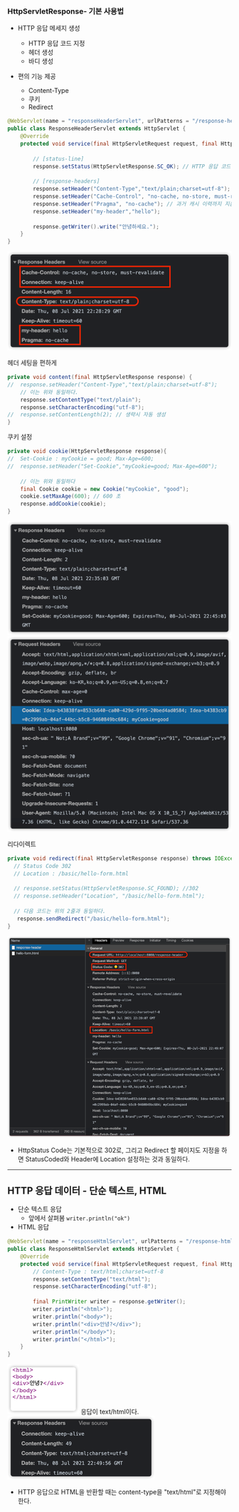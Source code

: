 ### HttpServletResponse- 기본 사용법

- HTTP 응답 메세지 생성
    - HTTP 응답 코드 지정
    - 헤더 생성
    - 바디 생성
    
- 편의 기능 제공
    - Content-Type
    - 쿠키
    - Redirect
    

```java
@WebServlet(name = "responseHeaderServlet", urlPatterns = "/response-header")
public class ResponseHeaderServlet extends HttpServlet {
    @Override
    protected void service(final HttpServletRequest request, final HttpServletResponse response) throws ServletException, IOException {

        // [status-line]
        response.setStatus(HttpServletResponse.SC_OK); // HTTP 응답 코드 지정

        // [response-headers]
        response.setHeader("Content-Type","text/plain;charset=utf-8");
        response.setHeader("Cache-Control", "no-cache, no-store, must-revalidate"); // 캐시 완전 무효화
        response.setHeader("Pragma", "no-cache"); // 과거 캐시 이력까지 지움 (완전 캐시 무효화를 위해서는 윗 라인과 같이 작성해주면 된다.)
        response.setHeader("my-header","hello");

        response.getWriter().write("안녕하세요.");
    }
}
```
![img.png](imgs/response-header.png)

헤더 세팅을 편하게
```java
private void content(final HttpServletResponse response) {
//  response.setHeader("Content-Type","text/plain;charset=utf-8");
    // 이는 위와 동일하다.
    response.setContentType("text/plain");
    response.setCharacterEncoding("utf-8");
//  response.setContentLength(2); // 생략시 자동 생성
}
```

쿠키 설정
```java
private void cookie(HttpServletResponse response){
//  Set-Cookie : myCookie = good; Max-Age=600;
//  response.setHeader("Set-Cookie","myCookie=good; Max-Age=600");

    // 이는 위와 동일하다
    final Cookie cookie = new Cookie("myCookie", "good");
    cookie.setMaxAge(600); // 600 초
    response.addCookie(cookie);
}
```
![cookie-response.png](imgs/cookie-response.png)
![cookie-request.png](imgs/cookie-request.png)


리다이렉트
```java
private void redirect(final HttpServletResponse response) throws IOException {
  // Status Code 302
  // Location : /basic/hello-form.html

  // response.setStatus(HttpServletResponse.SC_FOUND); //302
  // response.setHeader("Location", "/basic/hello-form.html");

  // 다음 코드는 위의 2줄과 동일하다.
   response.sendRedirect("/basic/hello-form.html");
}
```
![response-redirect.png](imgs/response-redirect.png)

- HttpStatus Code는 기본적으로 302로, 그리고 Redirect 할 페이지도 지정을 하면 StatusCoded와 Header에 Location 설정하는 것과 동일하다.

---

## HTTP 응답 데이터 - 단순 텍스트, HTML
- 단순 텍스트 응답
  - 앞에서 살펴봄 `writer.println("ok")`
- HTML 응답
```java
@WebServlet(name = "responseHtmlServlet", urlPatterns = "/response-html")
public class ResponseHtmlServlet extends HttpServlet {
    @Override
    protected void service(final HttpServletRequest request, final HttpServletResponse response) throws ServletException, IOException {
        // Content-Type : text/html;charset=utf-8
        response.setContentType("text/html");
        response.setCharacterEncoding("utf-8");

        final PrintWriter writer = response.getWriter();
        writer.println("<html>");
        writer.println("<body>");
        writer.println("<div>안녕?</div>");
        writer.println("</body>");
        writer.println("</html>");
    }
}
```
![response-html.png](response-html.png)
응답이 text/html이다.
![response-html-respose.png](response-html-respose.png)
- HTTP 응답으로 HTML을 반환할 때는 content-type을 "text/html"로 지정해야 한다.


